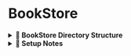 # BookStore

<details>
  <summary><strong>📁 BookStore Directory Structure</strong></summary>
<br>
  BookStore/<br>
  ├── .github/               # GitHub Actions CI/CD workflows<br>
  ├── bookstore/             # Main Spring Boot application<br>
  │   ├── src/<br>
  │   │   ├── main/          # Application source code (Java + resources)<br>
  │   │   └── test/          # Unit tests<br>
  │   └── pom.xml            # Maven build configuration<br>
  ├── docker-compose.yml     # Docker config for DB + Kafka + Hazelcast<br>
  └── README.md              # Project documentation<br>
</details>
<details>
  <summary><strong>📝 Setup Notes</strong></summary>

<br>

1️⃣ **Create the database**  
Manually create a database named `bookstore` in PostgreSQL.  
Then run the SQL schema from `resources/db/migration`.

2️⃣ **Update DB credentials**  
Edit `docker-compose.yml` and `R2dbcConfig.java` to match your desired database name, username, and password.

3️⃣ **Run Docker**  
Start the PostgreSQL container using:  
```bash
docker-compose up -d
```
2️⃣ **Run the Spring Boot application**  
Launch your Spring Boot app from your IDE or terminal.

2️⃣ **Open Swagger UI**  
Access the API documentation at:
http://localhost:8086/webjars/swagger-ui/index.html

</details>

